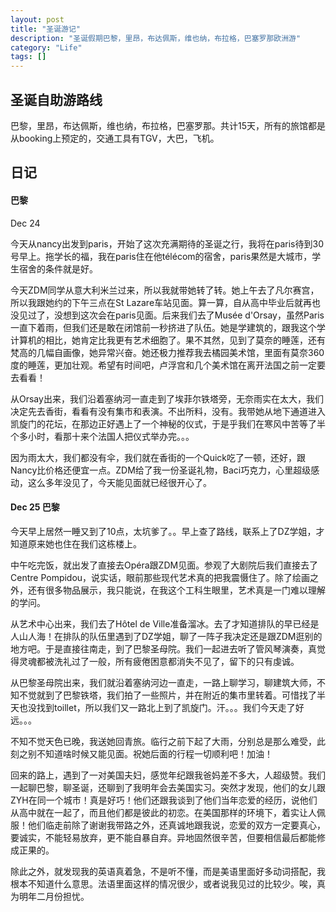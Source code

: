 ```yaml
---
layout: post
title: "圣诞游记"
description: "圣诞假期巴黎，里昂，布达佩斯，维也纳，布拉格，巴塞罗那欧洲游"
category: "Life"
tags: []
---
```


## 圣诞自助游路线

巴黎，里昂，布达佩斯，维也纳，布拉格，巴塞罗那。共计15天，所有的旅馆都是从booking上预定的，交通工具有TGV，大巴，飞机。

## 日记

#### 巴黎

Dec 24

今天从nancy出发到paris，开始了这次充满期待的圣诞之行，我将在paris待到30号早上。拖学长的福，我在paris住在他télécom的宿舍，paris果然是大城市，学生宿舍的条件就是好。

今天ZDM同学从意大利米兰过来，所以我就带她转了转。她上午去了凡尔赛宫，所以我跟她约的下午三点在St Lazare车站见面。算一算，自从高中毕业后就再也没见过了，没想到这次会在paris见面。后来我们去了Musée d'Orsay，虽然Paris一直下着雨，但我们还是敢在闭馆前一秒挤进了队伍。她是学建筑的，跟我这个学计算机的相比，她肯定比我更有艺术细胞了。果不其然，见到了莫奈的睡莲，还有梵高的几幅自画像，她异常兴奋。她还极力推荐我去橘园美术馆，里面有莫奈360度的睡莲，更加壮观。希望有时间吧，卢浮宫和几个美术馆在离开法国之前一定要去看看！

从Orsay出来，我们沿着塞纳河一直走到了埃菲尔铁塔旁，无奈雨实在太大，我们决定先去香街，看看有没有集市和表演。不出所料，没有。我带她从地下通道进入凯旋门的花坛，在那边正好遇上了一个神秘的仪式，于是乎我们在寒风中苦等了半个多小时，看那十来个法国人把仪式举办完。。。

因为雨太大，我们都没有伞，我们就在香街的一个Quick吃了一顿，还好，跟Nancy比价格还便宜一点。ZDM给了我一份圣诞礼物，Baci巧克力，心里超级感动，这么多年没见了，今天能见面就已经很开心了。

#### Dec 25 巴黎

今天早上居然一睡又到了10点，太坑爹了。。早上查了路线，联系上了DZ学姐，才知道原来她也住在我们这栋楼上。

中午吃完饭，就出发了直接去Opéra跟ZDM见面。参观了大剧院后我们直接去了Centre Pompidou，说实话，眼前那些现代艺术真的把我震慑住了。除了绘画之外，还有很多物品展示，我只能说，在我这个工科生眼里，艺术真是一门难以理解的学问。

从艺术中心出来，我们去了Hôtel de Ville准备溜冰。去了才知道排队的早已经是人山人海！在排队的队伍里遇到了DZ学姐，聊了一阵子我决定还是跟ZDM逛别的地方吧。于是直接往南走，到了巴黎圣母院。我们一起进去听了管风琴演奏，真觉得灵魂都被洗礼过了一般，所有疲倦困意都消失不见了，留下的只有虔诚。

从巴黎圣母院出来，我们就沿着塞纳河边一直走，一路上聊学习，聊建筑大师，不知不觉就到了巴黎铁塔，我们拍了一些照片，并在附近的集市里转着。可惜找了半天也没找到toillet，所以我们又一路北上到了凯旋门。汗。。。我们今天走了好远。。。

不知不觉天色已晚，我送她回青旅。临行之前下起了大雨，分别总是那么难受，此刻之别不知道啥时候又能见面。祝她后面的行程一切顺利吧！加油！

回来的路上，遇到了一对美国夫妇，感觉年纪跟我爸妈差不多大，人超级赞。我们一起聊巴黎，聊圣诞，还聊到了我明年会去美国实习。突然才发现，他们的女儿跟ZYH在同一个城市！真是好巧！他们还跟我谈到了他们当年恋爱的经历，说他们从高中就在一起了，而且他们都是彼此的初恋。在美国那样的环境下，着实让人佩服！他们临走前除了谢谢我带路之外，还真诚地跟我说，恋爱的双方一定要真心，要诚实，不能轻易放弃，更不能自暴自弃。异地固然很辛苦，但要相信最后都能修成正果的。

除此之外，就发现我的英语真着急，不是听不懂，而是美语里面好多动词搭配，我根本不知道什么意思。法语里面这样的情况很少，或者说我见过的比较少。唉，真为明年二月份担忧。

